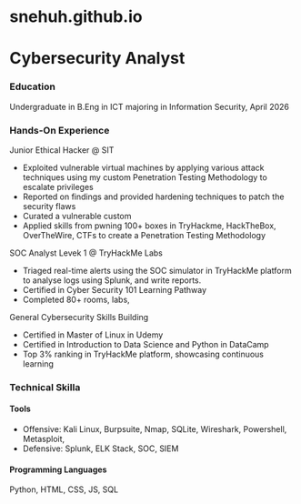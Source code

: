 # snehuh.github.io

# Cybersecurity Analyst 

### Education
Undergraduate in B.Eng in ICT majoring in Information Security, April 2026

### Hands-On Experience
Junior Ethical Hacker @ SIT 
- Exploited vulnerable virtual machines by applying various attack techniques using my custom Penetration Testing Methodology to escalate privileges
- Reported on findings and provided hardening techniques to patch the security flaws
- Curated a vulnerable custom
- Applied skills from pwning 100+ boxes in TryHackme, HackTheBox, OverTheWire, CTFs to create a Penetration Testing Methodology

SOC Analyst Levek 1 @ TryHackMe Labs
- Triaged real-time alerts using the SOC simulator in TryHackMe platform to analyse logs using Splunk, and write reports.
- Certified in Cyber Security 101 Learning Pathway
- Completed 80+ rooms, labs,

General Cybersecurity Skills Building 
- Certified in Master of Linux in Udemy
- Certified in Introduction to Data Science and Python in DataCamp
- Top 3% ranking in TryHackMe platform, showcasing continuous learning

### Technical Skilla
#### Tools
- Offensive: Kali Linux, Burpsuite, Nmap, SQLite, Wireshark, Powershell, Metasploit, 
- Defensive: Splunk, ELK Stack, SOC, SIEM
#### Programming Languages 
Python, HTML, CSS, JS, SQL
